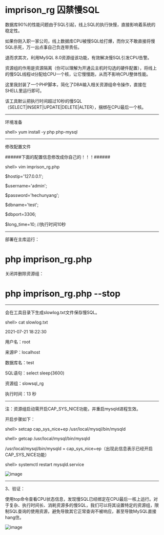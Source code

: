 # imprison_rg 囚禁慢SQL

数据库90%的性能问题由于SQL引起，线上SQL的执行快慢，直接影响着系统的稳定性。

如果你刚入职一家公司，线上数据库CPU被慢SQL给打爆，而你又不敢直接将慢SQL杀死，万一出点事自己负连带责任。

退而求其次，利用MySQL 8.0资源组该功能，有效解决慢SQL引发CPU告警。

资源组的作用是资源隔离（你可以理解为开通云主机时勾选的硬件配置），将线上的慢SQL线程id分配给CPU一个核，让它慢慢跑，从而不影响CPU整体性能。

这里我封装了一个PHP脚本，简化了DBA输入相关资源组命令操作，直接在SHELL里运行即可。

该工具默认把执行时间超过10秒的慢SQL（SELECT|INSERT|UPDATE|DELETE|ALTER），捆绑在CPU最后一个核。

--------------------------------------------------------------------------------------------

环境准备

shell> yum install -y php php-mysql

--------------------------------------------------------------------------------------------

修改配置文件

######下面的配置信息修改成你自己的！！！######

shell> vim imprison_rg.php

$hostip='127.0.0.1';

$username='admin';

$password='hechunyang';

$dbname='test';

$dbport=3306;

$long_time=10; //执行时间10秒

--------------------------------------------------------------------------------------------
部署在主库运行：

# php imprison_rg.php

关闭并删除资源组：

# php imprison_rg.php --stop


--------------------------------------------------------------------------------------------
会在工具目录下生成slowlog.txt文件保存慢SQL。

shell> cat slowlog.txt

2021-07-21 18:22:30

用户名：root

来源IP：localhost

数据库名：test

SQL语句：select sleep(3600)

资源组：slowsql_rg

执行时间：13 秒

----------------------------------------------------------
注：资源组启动需开启CAP_SYS_NICE功能，并重启mysqld进程生效。

开启步骤如下：

shell> setcap cap_sys_nice+ep /usr/local/mysql/bin/mysqld

shell> getcap /usr/local/mysql/bin/mysqld

/usr/local/mysql/bin/mysqld = cap_sys_nice+ep（出现此信息表示已经开启CAP_SYS_NICE功能）

shell> systemctl restart mysqld.service

![image](https://s4.51cto.com/images/blog/202107/22/64b0f34597b7c95f4eab1c1fc74061fe.jpg?x-oss-process=image/watermark,size_14,text_QDUxQ1RP5Y2a5a6i,color_FFFFFF,t_100,g_se,x_10,y_10,shadow_20,type_ZmFuZ3poZW5naGVpdGk=)

----------------------------------------------------
3、验证：

使用top命令查看CPU状态信息，发现慢SQL已经绑定在CPU最后一核上运行。对于复杂、执行时间长、消耗资源多的慢SQL，我们可以将其设置特定的资源组，限制SQL查询的使用资源，避免导致其它正常查询不被响应，甚至导致MySQL直接hang住。

![image](https://s4.51cto.com/images/blog/202107/22/b35929dd5b13df07d4f31b5d9917592a.jpg?x-oss-process=image/watermark,size_14,text_QDUxQ1RP5Y2a5a6i,color_FFFFFF,t_100,g_se,x_10,y_10,shadow_20,type_ZmFuZ3poZW5naGVpdGk=)

